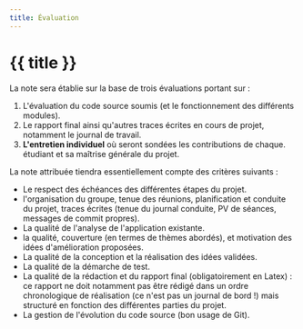 ```yaml
---
title: Évaluation
---
```


# {{ title }}

La note sera établie sur la base de trois évaluations portant sur :

1. L'évaluation du code source soumis (et le fonctionnement des différents modules).
1. Le rapport final ainsi qu'autres traces écrites en cours de projet, notamment le journal de travail.
1. **L'entretien individuel** où seront sondées les contributions de chaque. étudiant et sa maîtrise
   générale du projet.

La note attribuée tiendra essentiellement compte des critères suivants :

- Le respect des échéances des différentes étapes du projet.
- l'organisation du groupe, tenue des réunions, planification et conduite du projet, traces écrites
  (tenue du journal conduite, PV de séances, messages de commit propres).
- La qualité de l'analyse de l'application existante.
- la qualité, couverture (en termes de thèmes abordés), et motivation des idées d'amélioration
  proposées.
- La qualité de la conception et la réalisation des idées validées.
- La qualité de la démarche de test.
- La qualité de la rédaction et du rapport final (obligatoirement en Latex) : ce rapport ne doit
  notamment pas être rédigé dans un ordre chronologique de réalisation (ce n'est pas un journal de
  bord !) mais structuré en fonction des différentes parties du projet.
- La gestion de l'évolution du code source (bon usage de Git).
